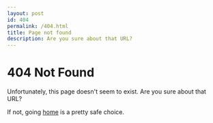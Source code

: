 ```yaml
---
layout: post
id: 404
permalink: /404.html
title: Page not found
description: Are you sure about that URL?
---
```


# 404 Not Found

Unfortunately, this page doesn't seem to exist. Are you sure about that URL?

If not, going [home](/) is a pretty safe choice.
